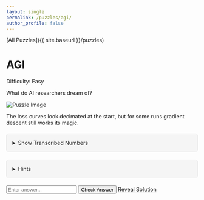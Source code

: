 ```yaml
---
layout: single
permalink: /puzzles/agi/
author_profile: false
---
```


[All Puzzles]({{ site.baseurl }}/puzzles)

<h1 class="puzzle-title">AGI</h1>

<div class="puzzle-difficulty">
  <span class="difficulty-label">Difficulty:</span>
  <span class="difficulty-rating easy">Easy</span>
</div>

<p class="puzzle-flavor-text">What do AI researchers dream of?</p>

<div class="puzzle-images">
  <img src="{{ site.baseurl }}/assets/puzzles/agi/image1.png" alt="Puzzle Image" class="puzzle-image">
  <p>The loss curves look decimated at the start, but for some runs gradient descent still works its magic.</p>
</div>

<details class="puzzle-dropdown">
  <summary>Show Transcribed Numbers</summary>
  <div class="puzzle-table-container">
    <table class="puzzle-table">
    <tbody>
      <tr>
        <td rowspan="2">Row 1</td>
        <td class="start-end-cell">Start</td>
        <td>6.5</td>
        <td>8.2</td>
        <td>8.4</td>
        <td>7.3</td>
        <td>7.0</td>
        <td>7.3</td>
        <td>6.7</td>
        <td>7.3</td>
        <td>6.5</td>
        <td>7.6</td>
        <td>7.6</td>
        <td></td>
      </tr>
      <tr>
        <td class="start-end-cell">End</td>
        <td>6.5</td>
        <td>11.2</td>
        <td>8.4</td>
        <td>13.3</td>
        <td>14.0</td>
        <td>-0.7</td>
        <td>10.7</td>
        <td>7.3</td>
        <td>8.5</td>
        <td>-3.4</td>
        <td>NaN</td>
        <td></td>
      </tr>
      <tr>
        <td rowspan="2">Row 2</td>
        <td class="start-end-cell">Start</td>
        <td>7.1</td>
        <td>6.9</td>
        <td>7.8</td>
        <td>6.9</td>
        <td>8.2</td>
        <td>6.5</td>
        <td>7.6</td>
        <td>8.4</td>
        <td></td>
        <td></td>
        <td></td>
        <td></td>
      </tr>
      <tr>
        <td class="start-end-cell">End</td>
        <td>7.1</td>
        <td>19.9</td>
        <td>-5.2</td>
        <td>5.9</td>
        <td>-0.8</td>
        <td>10.5</td>
        <td>9.6</td>
        <td>NaN</td>
        <td></td>
        <td></td>
        <td></td>
        <td></td>
      </tr>
      <tr>
        <td rowspan="2">Row 3</td>
        <td class="start-end-cell">Start</td>
        <td>7.3</td>
        <td>7.8</td>
        <td>8.4</td>
        <td>6.9</td>
        <td>7.6</td>
        <td>7.6</td>
        <td>7.3</td>
        <td>7.1</td>
        <td>6.9</td>
        <td>7.8</td>
        <td>6.7</td>
        <td>6.9</td>
      </tr>
      <tr>
        <td class="start-end-cell">End</td>
        <td>7.3</td>
        <td>6.8</td>
        <td>4.4</td>
        <td>19.9</td>
        <td>10.6</td>
        <td>17.6</td>
        <td>3.3</td>
        <td>13.1</td>
        <td>6.9</td>
        <td>7.8</td>
        <td>23.7</td>
        <td>20.9</td>
      </tr>
    </tbody>
  </table>
  </div>
</details>

<details class="puzzle-dropdown">
  <summary>Hints</summary>
  <div class="hint-content">
    <div class="hint-item">
      <strong>Hint 1:</strong> 
      <span class="spoiler" onclick="this.classList.toggle('revealed')">Multiply the starting values by 10 to decode them.</span>
    </div>
    <div class="hint-item">
      <strong>Hint 2:</strong> 
      <span class="spoiler" onclick="this.classList.toggle('revealed')">The differences between start and end values are all integers.</span>
    </div>
  </div>
</details>

<style>
.puzzle-dropdown {
  margin: 20px 0;
  border: 1px solid #ddd;
  border-radius: 5px;
  background-color: #fafafa;
}

.puzzle-dropdown summary {
  padding: 15px;
  cursor: pointer;
  font-weight: normal;
  background-color: #f5f5f5;
  border-radius: 5px 5px 0 0;
  user-select: none;
}

.puzzle-dropdown summary:hover {
  background-color: #e8e8e8;
}

.puzzle-dropdown[open] summary {
  border-bottom: 1px solid #ddd;
  border-radius: 5px 5px 0 0;
}

.puzzle-table-container {
  overflow-x: auto;
  margin: 0;
  padding: 15px;
}

.hint-content {
  padding: 15px;
  line-height: 1.6;
  color: #333;
}

.hint-content p {
  margin: 0 0 10px 0;
}

.hint-content p:last-child {
  margin-bottom: 0;
}

.hint-item {
  margin-bottom: 15px;
  padding: 10px;
  background-color: #f9f9f9;
  border-radius: 5px;
  border-left: 3px solid #007acc;
}

.hint-item:last-child {
  margin-bottom: 0;
}

.spoiler {
  background-color: #333;
  color: #333;
  cursor: pointer;
  border-radius: 3px;
  padding: 2px 4px;
  transition: all 0.3s ease;
  user-select: none;
}

.spoiler:hover {
  background-color: #555;
  color: #555;
}

.spoiler.revealed {
  background-color: transparent;
  color: inherit;
  cursor: default;
}

.spoiler::before {
  content: "🔍";
  font-size: 0.8em;
  opacity: 0.7;
  margin-right: 5px;
}

.spoiler.revealed::before {
  content: "";
  margin-right: 0;
}

.puzzle-table {
  width: 100%;
  border-collapse: collapse;
  font-family: 'Courier New', monospace;
  font-size: 14px;
}

.puzzle-table th,
.puzzle-table td {
  border: 1px solid #ddd;
  padding: 8px;
  text-align: center;
}

.puzzle-table th {
  background-color: #f2f2f2;
  font-weight: bold;
}

.puzzle-table tr:nth-child(even) {
  background-color: #f9f9f9;
}

.puzzle-table tr:hover {
  background-color: #f5f5f5;
}

.puzzle-table td:first-child {
  font-weight: bold;
  background-color: #f8f8f8;
}

.puzzle-table .start-end-cell {
  font-weight: bold;
  background-color: #f0f0f0;
}
</style>

<div class="puzzle-actions">
  <input type="text" id="puzzle-answer-input" class="puzzle-input" placeholder="Enter answer...">
  <button id="check-answer-btn" class="puzzle-button check-answer-button">Check Answer</button>
  <a href="{{ site.baseurl }}/puzzles/agi/solution" class="puzzle-button reveal-solution-button">Reveal Solution</a>
</div>

<div id="answer-feedback" class="answer-feedback" style="display: none;"></div>

<script src="{{ site.baseurl }}/assets/js/puzzle-checker.js"></script>
<script>
initializePuzzle("AUTOMAGICAL GRADIENT IMPROVEMENTS");
</script>